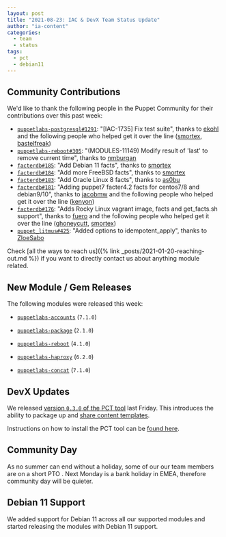 ```yaml
---
layout: post
title: "2021-08-23: IAC & DevX Team Status Update"
author: "ia-content"
categories:
  - team
  - status
tags:
  - pct
  - debian11
---
```


## Community Contributions

We'd like to thank the following people in the Puppet Community for their contributions over this past week:

- [`puppetlabs-postgresql#1291`][puppetlabs-postgresql-pr-1291]: "[IAC-1735] Fix test suite", thanks to [ekohl][ekohl] and the following people who helped get it over the line ([smortex][smortex], [bastelfreak][bastelfreak])
- [`puppetlabs-reboot#305`][puppetlabs-reboot-pr-305]: "(MODULES-11149) Modify result of 'last' to remove current time", thanks to [nmburgan][nmburgan]
- [`facterdb#185`][facterdb-pr-185]: "Add Debian 11 facts", thanks to [smortex][smortex]
- [`facterdb#184`][facterdb-pr-184]: "Add more FreeBSD facts", thanks to [smortex][smortex]
- [`facterdb#183`][facterdb-pr-183]: "Add Oracle Linux 8 facts", thanks to [as0bu][as0bu]
- [`facterdb#181`][facterdb-pr-181]: "Adding puppet7 facter4.2 facts for centos7/8 and debian9/10", thanks to [jacobmw][jacobmw] and the following people who helped get it over the line ([kenyon][kenyon])
- [`facterdb#176`][facterdb-pr-176]: "Adds Rocky Linux vagrant image, facts and get_facts.sh support", thanks to [fuero][fuero] and the following people who helped get it over the line ([ghoneycutt][ghoneycutt], [smortex][smortex])
- [`puppet_litmus#425`][puppet_litmus-pr-425]: "Added options to idempotent_apply", thanks to [ZloeSabo][ZloeSabo]

Check [all the ways to reach us]({% link _posts/2021-01-20-reaching-out.md %}) if you want to directly contact us about anything module related.

## New Module / Gem Releases

The following modules were released this week:

- [`puppetlabs-accounts`][puppetlabs-accounts] (`7.1.0`)
- [`puppetlabs-package`][puppetlabs-package] (`2.1.0`)
- [`puppetlabs-reboot`][puppetlabs-reboot] (`4.1.0`)
- [`puppetlabs-haproxy`][puppetlabs-haproxy] (`6.2.0`)
- [`puppetlabs-concat`][puppetlabs-concat] (`7.1.0`)

  [puppetlabs-accounts]: https://github.com/puppetlabs/puppetlabs-accounts
  [puppetlabs-package]: https://github.com/puppetlabs/puppetlabs-package
  [puppetlabs-reboot]: https://github.com/puppetlabs/puppetlabs-reboot
  [puppetlabs-haproxy]: https://github.com/puppetlabs/puppetlabs-haproxy
  [puppetlabs-concat]: https://github.com/puppetlabs/puppetlabs-concat
  [puppetlabs-postgresql-pr-1291]: https://github.com/puppetlabs/puppetlabs-postgresql/pull/1291
  [ekohl]: https://github.com/ekohl
  [smortex]: https://github.com/smortex
  [bastelfreak]: https://github.com/bastelfreak
  [puppetlabs-reboot-pr-305]: https://github.com/puppetlabs/puppetlabs-reboot/pull/305
  [nmburgan]: https://github.com/nmburgan
  [facterdb-pr-185]: https://github.com/voxpupuli/facterdb/pull/185
  [facterdb-pr-184]: https://github.com/voxpupuli/facterdb/pull/184
  [facterdb-pr-183]: https://github.com/voxpupuli/facterdb/pull/183
  [as0bu]: https://github.com/as0bu
  [facterdb-pr-181]: https://github.com/voxpupuli/facterdb/pull/181
  [jacobmw]: https://github.com/jacobmw
  [kenyon]: https://github.com/kenyon
  [facterdb-pr-176]: https://github.com/voxpupuli/facterdb/pull/176
  [fuero]: https://github.com/fuero
  [ghoneycutt]: https://github.com/ghoneycutt
  [puppet_litmus-pr-425]: https://github.com/puppetlabs/puppet_litmus/pull/425
  [ZloeSabo]: https://github.com/ZloeSabo

## DevX Updates

We released [version `0.3.0` of the PCT tool](https://github.com/puppetlabs/pdkgo/releases/tag/0.3.0) last Friday.
This introduces the ability to package up and [share content templates](https://github.com/puppetlabs/pdkgo#sharing-templates).

Instructions on how to install the PCT tool can be [found here](https://github.com/puppetlabs/pdkgo#installing).

## Community Day

As no summer can end without a holiday, some of our our team members are on a short PTO .
Next Monday is a bank holiday in EMEA, therefore community day will be quieter.

## Debian 11 Support

We added support for Debian 11 across all our supported modules and started releasing the modules with Debian 11 support.

  [Adrian]:             https://github.com/adrianiurca
  [Ben]:                https://github.com/binford2k
  [Ciaran]:             https://github.com/sanfrancrisko
  [Daiana]:             https://github.com/daianamezdrea
  [Danny]:              https://github.com/carabasdaniel
  [DavidArmstrong]:     https://github.com/da-ar
  [DavidSchmitt]:       https://github.com/DavidS
  [DavidSwan]:          https://github.com/david22swan
  [Disha]:              https://github.com/Disha-maker
  [James]:              https://github.com/jpogran
  [Lore]:               https://github.com/lionce
  [Michael]:            https://github.com/michaeltlombardi
  [Paula]:              https://github.com/pmcmaw
  [Sheena]:             https://github.com/sheenaajay
  [Supported Modules]:  https://puppetlabs.github.io/iac/modules/
  [Tools]:              https://puppetlabs.github.io/iac/tools/

